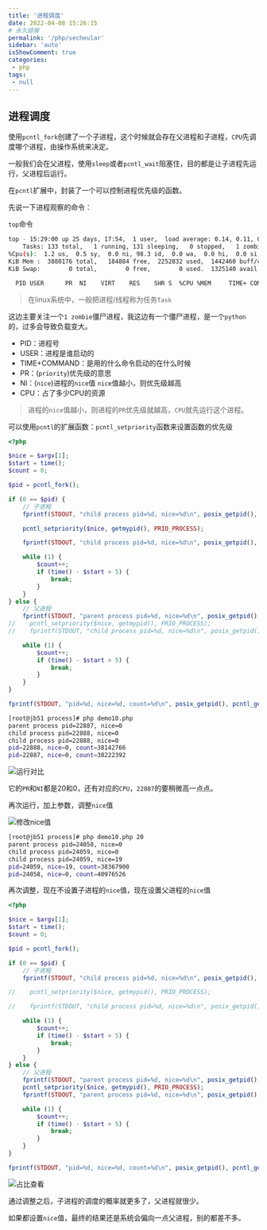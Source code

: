 ```yaml
---
title: '进程调度'
date: 2022-04-08 15:26:15
# 永久链接
permalink: '/php/secheular'
sidebar: 'auto'
isShowComment: true
categories:
 - php
tags:
 - null
---
```




## 进程调度

使用`pcntl_fork`创建了一个子进程，这个时候就会存在父进程和子进程，`CPU`先调度哪个进程，由操作系统来决定。

一般我们会在父进程，使用`sleep`或者`pcntl_wait`阻塞住，目的都是让子进程先运行，父进程后运行。



在`pcntl`扩展中，封装了一个可以控制进程优先级的函数。



先说一下进程观察的命令：

`top`命令

```bash
top - 15:29:00 up 25 days, 17:54,  1 user,  load average: 0.14, 0.11, 0.09
    Tasks: 133 total,   1 running, 131 sleeping,   0 stopped,   1 zombie
%Cpu(s):  1.2 us,  0.5 sy,  0.0 ni, 98.3 id,  0.0 wa,  0.0 hi,  0.0 si,  0.0 st
KiB Mem :  3880176 total,   184884 free,  2252832 used,  1442460 buff/cache
KiB Swap:        0 total,        0 free,        0 used.  1325140 avail Mem 

  PID USER      PR  NI    VIRT    RES    SHR S  %CPU %MEM     TIME+ COMMAND 
```

>   在linux系统中，一般把进程/线程称为任务`Task`

这边主要关注一个`1 zombie`僵尸进程，我这边有一个僵尸进程，是一个`python`的，过多会导致负载变大。



-   PID：进程号
-   USER：进程是谁启动的
-   TIME+COMMAND：是用的什么命令启动的在什么时候
-   PR：(`priority`)优先级的意思
-   NI：(`nice`)进程的`nice`值 `nice`值越小，则优先级越高
-   CPU：占了多少CPU的资源



>   进程的`nice`值越小，则进程的`PR`优先级就越高，`CPU`就先运行这个进程。



可以使用`pcntl`的扩展函数：`pcntl_setpriority`函数来设置函数的优先级



```php
<?php

$nice = $argv[1];
$start = time();
$count = 0;

$pid = pcntl_fork();

if (0 == $pid) {
    // 子进程
    fprintf(STDOUT, "child process pid=%d, nice=%d\n", posix_getpid(), pcntl_getpriority());

    pcntl_setpriority($nice, getmypid(), PRIO_PROCESS);

    fprintf(STDOUT, "child process pid=%d, nice=%d\n", posix_getpid(), pcntl_getpriority());

    while (1) {
        $count++;
        if (time() - $start > 5) {
            break;
        }
    }
} else {
    // 父进程
    fprintf(STDOUT, "parent process pid=%d, nice=%d\n", posix_getpid(), pcntl_getpriority());
//    pcntl_setpriority($nice, getmypid(), PRIO_PROCESS);
//    fprintf(STDOUT, "child process pid=%d, nice=%d\n", posix_getpid(), pcntl_getpriority());

    while (1) {
        $count++;
        if (time() - $start > 5) {
            break;
        }
    }
}

fprintf(STDOUT, "pid=%d, nice=%d, count=%d\n", posix_getpid(), pcntl_getpriority(), $count);
```



```bash
[root@jb51 process]# php demo10.php
parent process pid=22887, nice=0
child process pid=22888, nice=0
child process pid=22888, nice=0
pid=22888, nice=0, count=38142766
pid=22887, nice=0, count=38222392
```



![运行对比](https://xingqiu-tuchuang-1256524210.cos.ap-shanghai.myqcloud.com/4021/20220410154811.png)



它的`PR`和`NI`都是20和0，还有对应的`CPU`，`22887`的要稍微高一点点。



再次运行，加上参数，调整`nice`值

![修改nice值](https://xingqiu-tuchuang-1256524210.cos.ap-shanghai.myqcloud.com/4021/20220410155227.png)



```bash
[root@jb51 process]# php demo10.php 20
parent process pid=24058, nice=0
child process pid=24059, nice=0
child process pid=24059, nice=19
pid=24059, nice=19, count=38367900
pid=24058, nice=0, count=40976526
```



再次调整，现在不设置子进程的`nice`值，现在设置父进程的`nice`值

```php
<?php

$nice = $argv[1];
$start = time();
$count = 0;

$pid = pcntl_fork();

if (0 == $pid) {
    // 子进程
    fprintf(STDOUT, "child process pid=%d, nice=%d\n", posix_getpid(), pcntl_getpriority());

//    pcntl_setpriority($nice, getmypid(), PRIO_PROCESS);

//    fprintf(STDOUT, "child process pid=%d, nice=%d\n", posix_getpid(), pcntl_getpriority());

    while (1) {
        $count++;
        if (time() - $start > 5) {
            break;
        }
    }
} else {
    // 父进程
    fprintf(STDOUT, "parent process pid=%d, nice=%d\n", posix_getpid(), pcntl_getpriority());
    pcntl_setpriority($nice, getmypid(), PRIO_PROCESS);
    fprintf(STDOUT, "parent process pid=%d, nice=%d\n", posix_getpid(), pcntl_getpriority());

    while (1) {
        $count++;
        if (time() - $start > 5) {
            break;
        }
    }
}

fprintf(STDOUT, "pid=%d, nice=%d, count=%d\n", posix_getpid(), pcntl_getpriority(), $count);
```

![占比查看](https://xingqiu-tuchuang-1256524210.cos.ap-shanghai.myqcloud.com/4021/20220410155551.png)

通过调整之后，子进程的调度的概率就更多了，父进程就很少。



如果都设置`nice`值，最终的结果还是系统会偏向一点父进程，别的都差不多。